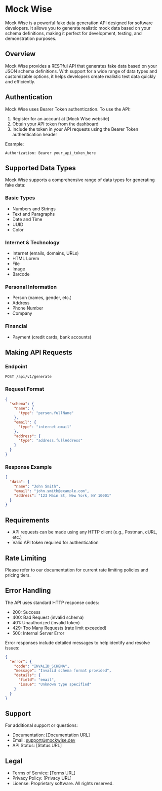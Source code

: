 # Mock Wise

Mock Wise is a powerful fake data generation API designed for software developers. It allows you to generate realistic mock data based on your schema definitions, making it perfect for development, testing, and demonstration purposes.

## Overview

Mock Wise provides a RESTful API that generates fake data based on your JSON schema definitions. With support for a wide range of data types and customizable options, it helps developers create realistic test data quickly and efficiently.

## Authentication

Mock Wise uses Bearer Token authentication. To use the API:

1. Register for an account at [Mock Wise website]
2. Obtain your API token from the dashboard
3. Include the token in your API requests using the Bearer Token authentication header

Example:
```
Authorization: Bearer your_api_token_here
```

## Supported Data Types

Mock Wise supports a comprehensive range of data types for generating fake data:

### Basic Types
- Numbers and Strings
- Text and Paragraphs
- Date and Time
- UUID
- Color

### Internet & Technology
- Internet (emails, domains, URLs)
- HTML Lorem
- File
- Image
- Barcode

### Personal Information
- Person (names, gender, etc.)
- Address
- Phone Number
- Company

### Financial
- Payment (credit cards, bank accounts)

## Making API Requests

### Endpoint
```
POST /api/v1/generate
```

### Request Format
```json
{
  "schema": {
    "name": {
      "type": "person.fullName"
    },
    "email": {
      "type": "internet.email"
    },
    "address": {
      "type": "address.fullAddress"
    }
  }
}
```

### Response Example
```json
{
  "data": {
    "name": "John Smith",
    "email": "john.smith@example.com",
    "address": "123 Main St, New York, NY 10001"
  }
}
```

## Requirements

- API requests can be made using any HTTP client (e.g., Postman, cURL, etc.)
- Valid API token required for authentication

## Rate Limiting

Please refer to our documentation for current rate limiting policies and pricing tiers.

## Error Handling

The API uses standard HTTP response codes:
- 200: Success
- 400: Bad Request (invalid schema)
- 401: Unauthorized (invalid token)
- 429: Too Many Requests (rate limit exceeded)
- 500: Internal Server Error

Error responses include detailed messages to help identify and resolve issues:

```json
{
  "error": {
    "code": "INVALID_SCHEMA",
    "message": "Invalid schema format provided",
    "details": {
      "field": "email",
      "issue": "Unknown type specified"
    }
  }
}
```

## Support

For additional support or questions:
- Documentation: [Documentation URL]
- Email: support@mockwise.dev
- API Status: [Status URL]

## Legal

- Terms of Service: [Terms URL]
- Privacy Policy: [Privacy URL]
- License: Proprietary software. All rights reserved.
